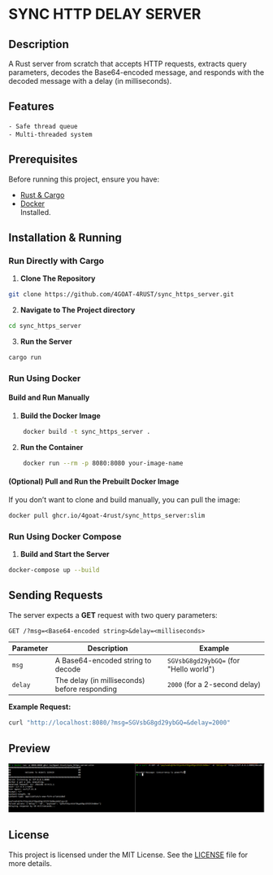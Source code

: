 # SYNC HTTP DELAY SERVER 

## Description
A Rust server from scratch that accepts HTTP requests, extracts query parameters, decodes the Base64-encoded message, and responds with the decoded message with a delay (in milliseconds).

## Features

    - Safe thread queue  
    - Multi-threaded system 

## Prerequisites

Before running this project, ensure you have:
- [Rust & Cargo](https://www.rust-lang.org/tools/install)
- [Docker](https://docs.docker.com/get-docker/) <br>
Installed.

## Installation & Running

### Run Directly with Cargo

1. **Clone The Repository**
```sh  
git clone https://github.com/4GOAT-4RUST/sync_https_server.git  
```
2. **Navigate to The Project directory**
```sh
cd sync_https_server
```
3. **Run the Server**
```sh
cargo run
```

### Run Using Docker

#### Build and Run Manually

1. **Build the Docker Image**
```sh
    docker build -t sync_https_server .
```
2. **Run the Container**
```sh
    docker run --rm -p 8080:8080 your-image-name
```

#### (Optional) Pull and Run the Prebuilt Docker Image
If you don’t want to clone and build manually, you can pull the image:
```sh
docker pull ghcr.io/4goat-4rust/sync_https_server:slim
```

### Run Using Docker Compose

1. **Build and Start the Server**
```sh
docker-compose up --build
```

## Sending Requests

The server expects a **GET** request with two query parameters:

```
GET /?msg=<Base64-encoded string>&delay=<milliseconds>
```

| Parameter | Description                                     | Example                              |
|-----------|-------------------------------------------------|--------------------------------------|
| `msg`     | A Base64-encoded string to decode              | `SGVsbG8gd29ybGQ=` (for "Hello world") |
| `delay`   | The delay (in milliseconds) before responding  | `2000` (for a 2-second delay)       |

**Example Request:**
```sh
curl "http://localhost:8080/?msg=SGVsbG8gd29ybGQ=&delay=2000"
```

## Preview

![Preview](/images/Screenshot%20from%202025-03-19%2010-31-10.png)

## License
This project is licensed under the MIT License. See the [LICENSE](https://opensource.org/licenses/MIT) file for more details.

